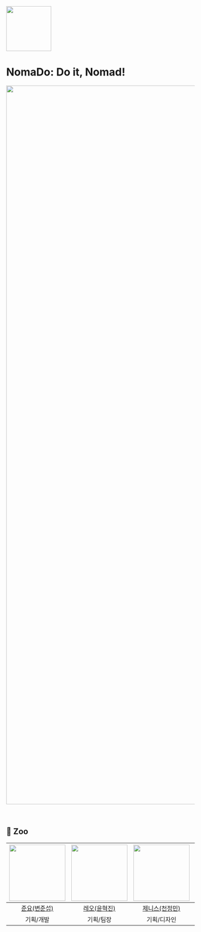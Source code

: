 <img src="https://github.com/Code-Drop-DevAcademy/2024-Team-7/assets/136756125/fb4b5552-8a21-4007-840c-7f2cd84726c7" width="120">

# NomaDo: Do it, Nomad!
<p align="center"><img width="1920" alt="NomaDo" src="https://github.com/Code-Drop-DevAcademy/2024-Team-7/assets/136756125/fcfc3760-30d9-4f43-9c24-6868c50833bd"></p>

<br> 

## 🐯 Zoo
|<img src="https://github.com/Code-Drop-DevAcademy/2024-Team-7/assets/136756125/c7b5f98a-e6a3-423d-b0d5-6623108946fb" width="150px">|<img src="https://github.com/Code-Drop-DevAcademy/2024-Team-7/assets/136756125/61250a7f-861f-4c28-93d7-7b01ef8caf5e" width="150px">|<img src="https://github.com/Code-Drop-DevAcademy/2024-Team-7/assets/136756125/f7f9e249-347f-4c17-baac-820df168c876" width="150px">|<img src="https://github.com/Code-Drop-DevAcademy/2024-Team-7/assets/136756125/0a8202be-ee08-46e4-9f8e-6a889ab331df" width="150px">|  
|:----:|:----:|:----:|:----:|
|[준요(변준섭)](https://github.com/crownjoe)|[레오(윤혁진)](https://github.com/Bright-jeans)|[제니스(천정민)](https://github.com/zenith0001)|[제로(서주영)](https://github.com/Seo-Jooyoung)|
|기획/개발|기획/팀장|기획/디자인|기획/개발 총괄|

<br>


